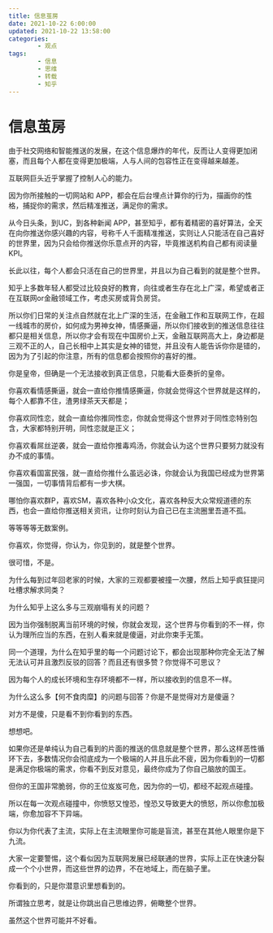 ```yaml
---
title: 信息茧房
date: 2021-10-22 6:00:00
updated: 2021-10-22 13:58:00
categories:
        - 观点
tags:
        - 信息
        - 思维
        - 转载
        - 知乎
---
```


# 信息茧房

由于社交网络和智能推送的发展，在这个信息爆炸的年代，反而让人变得更加闭塞，而且每个人都在变得更加极端，人与人间的包容性正在变得越来越差。

互联网巨头近乎掌握了控制人心的能力。

因为你所接触的一切网站和 APP，都会在后台埋点计算你的行为，描画你的性格，捕捉你的需求，然后精准推送，满足你的需求。

从今日头条，到UC，到各种新闻 APP，甚至知乎，都有着精密的喜好算法，全天在向你推送你感兴趣的内容，号称千人千面精准推送，实则让人只能活在自己喜好的世界里，因为只会给你推送你乐意点开的内容，毕竟推送机构自己都有阅读量 KPI。

长此以往，每个人都会只活在自己的世界里，并且以为自己看到的就是整个世界。

知乎上多数年轻人都受过比较良好的教育，向往或者生存在北上广深，希望或者正在互联网or金融领域工作，考虑买房或背负房贷。

所以你们日常的关注点自然就在北上广深的生活，在金融工作和互联网工作，在超一线城市的房价，如何成为男神女神，情感撕逼，所以你们接收到的推送信息往往都只是相关信息，所以你才会有现在中国房价上天，金融互联网高大上，身边都是三观不正的人，自己长相中上其实是女神的错觉，并且没有人能告诉你你是错的，因为为了引起的你注意，所有的信息都会按照你的喜好的推。

你是皇帝，但确是一个无法接收到真正信息，只能看大臣奏折的皇帝。

你喜欢看情感撕逼，就会一直给你推情感撕逼，你就会觉得这个世界就是这样的，每个人都靠不住，渣男绿茶天天都是；

你喜欢同性恋，就会一直给你推同性恋，你就会觉得这个世界对于同性恋特别包含，大家都特别开明，同性恋就是正义；

你喜欢看屌丝逆袭，就会一直给你推毒鸡汤，你就会认为这个世界只要努力就没有办不成的事情。

你喜欢看国富民强，就一直给你推什么虽远必诛，你就会认为我国已经成为世界第一强国，一切事情背后都有一步大棋。

哪怕你喜欢群P，喜欢SM，喜欢各种小众文化，喜欢各种反大众常规道德的东西，也会一直给你推送相关资讯，让你时刻认为自己已在主流圈里吾道不孤。

等等等等无数案例。

你喜欢，你觉得，你认为，你见到的，就是整个世界。

很可惜，不是。

为什么每到过年回老家的时候，大家的三观都要被撞一次腰，然后上知乎疯狂提问吐槽求解求同类？

为什么知乎上这么多与三观崩塌有关的问题？

因为当你强制脱离当前环境的时候，你就会发现，这个世界与你看到的不一样，你认为理所应当的东西，在别人看来就是傻逼，对此你束手无策。

同一个道理，为什么在知乎里的每一个问题讨论下，都会出现那种你完全无法了解无法认可并且激烈反驳的回答？而且还有很多赞？你觉得不可思议？

因为每个人的成长环境和生存环境都不一样，所以接收到的信息不一样。

为什么这么多【何不食肉糜】的问题与回答？你是不是觉得对方是傻逼？

对方不是傻，只是看不到你看到的东西。

想想吧。

如果你还是单纯认为自己看到的片面的推送的信息就是整个世界，那么这样恶性循环下去，多数情况你会彻底成为一个极端的人并且乐此不疲，因为你看到的一切都是满足你极端的需求，你看不到反对意见，最终你成为了你自己脑放的国王。

但你的王国非常脆弱，你的王位岌岌可危，因为你的一切，都经不起观点碰撞。

所以在每一次观点碰撞中，你愤怒又惶恐，惶恐又导致更大的愤怒，所以你愈加极端，你愈加容不下异端。

你以为你代表了主流，实际上在主流眼里你可能是盲流，甚至在其他人眼里你是下九流。

大家一定要警惕，这个看似因为互联网发展已经联通的世界，实际上正在快速分裂成一个个小世界，而这些世界的边界，不在地域上，而在脑子里。

你看到的，只是你潜意识里想看到的。

所谓独立思考，就是让你跳出自己思维边界，俯瞰整个世界。

虽然这个世界可能并不好看。